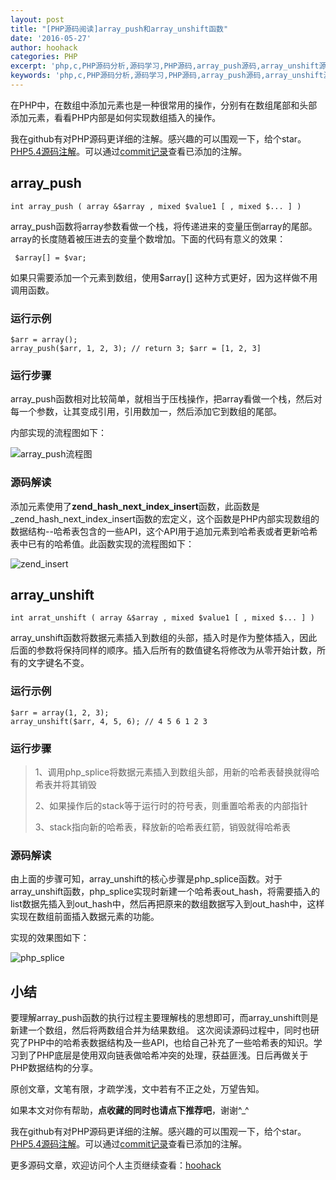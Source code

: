```yaml
---
layout: post
title: "[PHP源码阅读]array_push和array_unshift函数"
date: '2016-05-27'
author: hoohack
categories: PHP
excerpt: 'php,c,PHP源码分析,源码学习,PHP源码,array_push源码,array_unshift源码,php array_push源码,php array_unshift源码,php源码阅读,PHP源码阅读'
keywords: 'php,c,PHP源码分析,源码学习,PHP源码,array_push源码,array_unshift源码,php array_push源码,php array_unshift源码,php源码阅读,PHP源码阅读'
---
```


在PHP中，在数组中添加元素也是一种很常用的操作，分别有在数组尾部和头部添加元素，看看PHP内部是如何实现数组插入的操作。


我在github有对PHP源码更详细的注解。感兴趣的可以围观一下，给个star。[PHP5.4源码注解](https://github.com/read-php-src/read-php-src)。可以通过[commit记录](https://github.com/read-php-src/read-php-src/commits/master)查看已添加的注解。
 
## array_push

    int array_push ( array &$array , mixed $value1 [ , mixed $... ] )

array_push函数将array参数看做一个栈，将传递进来的变量压倒array的尾部。array的长度随着被压进去的变量个数增加。下面的代码有意义的效果：

     $array[] = $var; 

<!--more-->

如果只需要添加一个元素到数组，使用$array[] 这种方式更好，因为这样做不用调用函数。

### 运行示例

    $arr = array();
    array_push($arr, 1, 2, 3); // return 3; $arr = [1, 2, 3]

### 运行步骤

array_push函数相对比较简单，就相当于压栈操作，把array看做一个栈，然后对每一个参数，让其变成引用，引用数加一，然后添加它到数组的尾部。

内部实现的流程图如下：

![array_push流程图](http://7u2eqw.com1.z0.glb.clouddn.com/array_push.png)

### 源码解读

添加元素使用了**zend_hash_next_index_insert**函数，此函数是_zend_hash_next_index_insert函数的宏定义，这个函数是PHP内部实现数组的数据结构--哈希表包含的一些API，这个API用于追加元素到哈希表或者更新哈希表中已有的哈希值。此函数实现的流程图如下：

![zend_insert](http://7u2eqw.com1.z0.glb.clouddn.com/zend_insert.png)


## array_unshift

    int arrat_unshift ( array &$array , mixed $value1 [ , mixed $... ] )

array_unshift函数将数据元素插入到数组的头部，插入时是作为整体插入，因此后面的参数将保持同样的顺序。插入后所有的数值键名将修改为从零开始计数，所有的文字键名不变。

### 运行示例

    $arr = array(1, 2, 3);
    array_unshift($arr, 4, 5, 6); // 4 5 6 1 2 3

### 运行步骤

> 1、调用php_splice将数据元素插入到数组头部，用新的哈希表替换就得哈希表并将其销毁
> 
> 2、如果操作后的stack等于运行时的符号表，则重置哈希表的内部指针
> 
> 3、stack指向新的哈希表，释放新的哈希表红箭，销毁就得哈希表

### 源码解读

由上面的步骤可知，array_unshift的核心步骤是php_splice函数。对于array_unshift函数，php_splice实现时新建一个哈希表out_hash，将需要插入的list数据先插入到out_hash中，然后再把原来的数组数据写入到out_hash中，这样实现在数组前面插入数据元素的功能。

实现的效果图如下：

![php_splice](http://7u2eqw.com1.z0.glb.clouddn.com/php_splice.png)

## 小结

要理解array_push函数的执行过程主要理解栈的思想即可，而array_unshift则是新建一个数组，然后将两数组合并为结果数组。
这次阅读源码过程中，同时也研究了PHP中的哈希表数据结构及一些API，也给自己补充了一些哈希表的知识。学习到了PHP底层是使用双向链表做哈希冲突的处理，获益匪浅。日后再做关于PHP数据结构的分享。

 
原创文章，文笔有限，才疏学浅，文中若有不正之处，万望告知。

如果本文对你有帮助，**点收藏的同时也请点下推荐吧**，谢谢^_^

 

我在github有对PHP源码更详细的注解。感兴趣的可以围观一下，给个star。[PHP5.4源码注解](https://github.com/read-php-src/read-php-src)。可以通过[commit记录](https://github.com/read-php-src/read-php-src/commits/master)查看已添加的注解。


更多源码文章，欢迎访问个人主页继续查看：[hoohack](http://www.hoohack.me)
